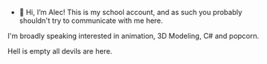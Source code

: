 - 👋 Hi, I’m Alec! This is my school account, and as such you probably shouldn't try to communicate with me here.

I'm broadly speaking interested in animation, 3D Modeling, C# and popcorn.

Hell is empty all devils are here.


<!---
AG315558/AG315558 is a ✨ special ✨ repository because its `README.md` (this file) appears on your GitHub profile.
You can click the Preview link to take a look at your changes.
--->
